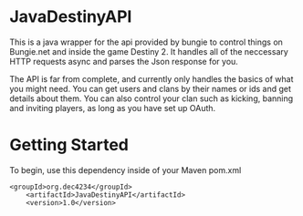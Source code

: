 # JavaDestinyAPI
This is a java wrapper for the api provided by bungie to control things on Bungie.net and inside the game Destiny 2. It handles all of the neccessary HTTP requests async and parses the Json response for you.

The API is far from complete, and currently only handles the basics of what you might need. You can get users and clans by their names or ids and get details about them. You can also control your clan such as kicking, banning and inviting players, as long as you have set up OAuth.

# Getting Started
To begin, use this dependency inside of your Maven pom.xml
```
<groupId>org.dec4234</groupId>
    <artifactId>JavaDestinyAPI</artifactId>
    <version>1.0</version>
```
